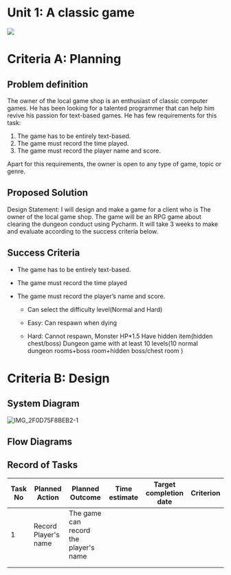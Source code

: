 # Unit 1: A classic game 
![](game.gif)

# Criteria A: Planning

## Problem definition

The owner of the local game shop is an enthusiast of classic computer games. He has been looking for a talented programmer that can help him revive his passion for text-based games. He has few requirements for this task:

1. The game has to be entirely text-based.
2. The game must record the time played.
3. The game must record the player name and score.

Apart for this requirements, the owner is open to any type of game, topic or genre.

## Proposed Solution
Design Statement:
I will design and make a game for a client who is The owner of the local game shop. The game will be an RPG game about clearing the dungeon conduct using Pycharm.
It will take 3 weeks to make and evaluate according to the success criteria below.


## Success Criteria


- The game has to be entirely text-based.
- The game must record the time played
- The game must record the player’s name and score.

  - Can select the difficulty level(Normal and Hard)
   -   Easy:
     Can respawn when dying

  -  Hard:
    Cannot respawn, 
    Monster HP*1.5
Have hidden item(hidden chest/boss)
Dungeon game with at least 10 levels(10 normal dungeon rooms+boss room+hidden boss/chest room )


# Criteria B: Design

## System Diagram
![IMG_2F0D75F8BEB2-1](https://user-images.githubusercontent.com/82266864/135953524-507fe1af-f51b-48ba-82ed-0afa2cd38b9c.jpeg)

## Flow Diagrams

## Record of Tasks
| Task No | Planned Action | Planned Outcome | Time estimate | Target completion date | Criterion |
|---------|----------------|-----------------|---------------|------------------------|-----------|
|     1   |Record Player's name |    The game can record the player's name             |               |                        |           |
|         |                |                 |               |                        |           |
|         |                |                 |               |                        |           |
